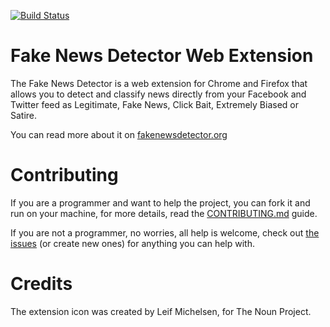 [![Build Status][ci-svg]][ci-url]

[ci-svg]: https://circleci.com/gh/fake-news-detector/extension.svg?style=shield
[ci-url]: https://circleci.com/gh/fake-news-detector/extension

# Fake News Detector Web Extension

The Fake News Detector is a web extension for Chrome and Firefox that allows you to detect and classify news directly from your Facebook and Twitter feed as Legitimate, Fake News, Click Bait, Extremely Biased or Satire.

You can read more about it on [fakenewsdetector.org](https://fakenewsdetector.org/)

# Contributing

If you are a programmer and want to help the project, you can fork it and run on your machine, for more details, read the [CONTRIBUTING.md](https://github.com/fake-news-detector/fake-news-detector/blob/master/extension/CONTRIBUTING.md) guide.

If you are not a programmer, no worries, all help is welcome, check out [the issues](https://github.com/fake-news-detector/fake-news-detector/issues) (or create new ones) for anything you can help with.

# Credits

The extension icon was created by Leif Michelsen, for The Noun Project.
